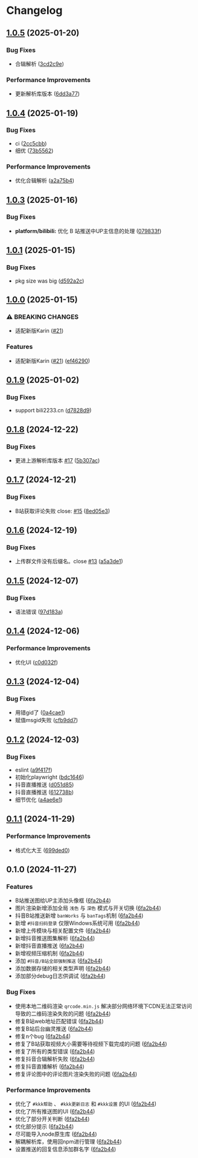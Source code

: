 # Changelog

## [1.0.5](https://github.com/ikenxuan/karin-plugin-kkk/compare/v1.0.4...v1.0.5) (2025-01-20)


### Bug Fixes

* 合辑解析 ([3cd2c9e](https://github.com/ikenxuan/karin-plugin-kkk/commit/3cd2c9e583770f624ed3ff34bf666f2dce8326f6))


### Performance Improvements

* 更新解析库版本 ([6dd3a77](https://github.com/ikenxuan/karin-plugin-kkk/commit/6dd3a777ded088f00cf52cddf9d21ba2f7b88037))

## [1.0.4](https://github.com/ikenxuan/karin-plugin-kkk/compare/v1.0.3...v1.0.4) (2025-01-19)


### Bug Fixes

* ci ([2cc5cbb](https://github.com/ikenxuan/karin-plugin-kkk/commit/2cc5cbb7ecca8b581905a6e5e5cbbb1e5dd6a829))
* 细优 ([73b5562](https://github.com/ikenxuan/karin-plugin-kkk/commit/73b55621405a05e5e88e05aed7a3af28ab05eb8b))


### Performance Improvements

* 优化合辑解析 ([a2a75b4](https://github.com/ikenxuan/karin-plugin-kkk/commit/a2a75b423525180ea7f03f9112893640dea12238))

## [1.0.3](https://github.com/ikenxuan/karin-plugin-kkk/compare/1.0.2-commit.ced194c...v1.0.3-commit.ced194c) (2025-01-16)


### Bug Fixes

* **platform/bilibili:** 优化 B 站推送中UP主信息的处理 ([079833f](https://github.com/ikenxuan/karin-plugin-kkk/commit/079833fef0a0e875f8c256f9e9898d4c0a67146f))

## [1.0.1](https://github.com/ikenxuan/karin-plugin-kkk/compare/v1.0.0...v1.0.1) (2025-01-15)


### Bug Fixes

* pkg size was big ([d592a2c](https://github.com/ikenxuan/karin-plugin-kkk/commit/d592a2c5df6dc2ffe32db9af3f0f5726ad5aa7d2))

## [1.0.0](https://github.com/ikenxuan/karin-plugin-kkk/compare/v0.1.9...v1.0.0) (2025-01-15)


### ⚠ BREAKING CHANGES

* 适配新版Karin ([#21](https://github.com/ikenxuan/karin-plugin-kkk/issues/21))

### Features

* 适配新版Karin ([#21](https://github.com/ikenxuan/karin-plugin-kkk/issues/21)) ([ef46290](https://github.com/ikenxuan/karin-plugin-kkk/commit/ef46290c67452237cb83fc4e552c3f3901f5a0a8))

## [0.1.9](https://github.com/ikenxuan/karin-plugin-kkk/compare/v0.1.8...v0.1.9) (2025-01-02)


### Bug Fixes

* support bili2233.cn ([d7828d9](https://github.com/ikenxuan/karin-plugin-kkk/commit/d7828d9c053e926886658cd1f2556f78751371b4))

## [0.1.8](https://github.com/ikenxuan/karin-plugin-kkk/compare/v0.1.7...v0.1.8) (2024-12-22)


### Bug Fixes

* 更进上游解析库版本 [#17](https://github.com/ikenxuan/karin-plugin-kkk/issues/17) ([5b307ac](https://github.com/ikenxuan/karin-plugin-kkk/commit/5b307ac7aecf044038b20089a663d83aeb5e1a7c))

## [0.1.7](https://github.com/ikenxuan/karin-plugin-kkk/compare/v0.1.6...v0.1.7) (2024-12-21)


### Bug Fixes

* B站获取评论失败 close: [#15](https://github.com/ikenxuan/karin-plugin-kkk/issues/15) ([8ed05e3](https://github.com/ikenxuan/karin-plugin-kkk/commit/8ed05e3210ccef20c62e1125ad0add053bbd4c0b))

## [0.1.6](https://github.com/ikenxuan/karin-plugin-kkk/compare/v0.1.5...v0.1.6) (2024-12-19)


### Bug Fixes

* 上传群文件没有后缀名。close [#13](https://github.com/ikenxuan/karin-plugin-kkk/issues/13) ([a5a3de1](https://github.com/ikenxuan/karin-plugin-kkk/commit/a5a3de1952cec7c881586d8bb9cdf6a6219f610c))

## [0.1.5](https://github.com/ikenxuan/karin-plugin-kkk/compare/v0.1.4...v0.1.5) (2024-12-07)


### Bug Fixes

* 语法错误 ([97d183a](https://github.com/ikenxuan/karin-plugin-kkk/commit/97d183aa8351c92ba8bdc35812f9dcb061c2cc5e))

## [0.1.4](https://github.com/ikenxuan/karin-plugin-kkk/compare/v0.1.3...v0.1.4) (2024-12-06)


### Performance Improvements

* 优化UI ([c0d032f](https://github.com/ikenxuan/karin-plugin-kkk/commit/c0d032f330bca208a84c0c14973b7d44fa961996))

## [0.1.3](https://github.com/ikenxuan/karin-plugin-kkk/compare/v0.1.2...v0.1.3) (2024-12-04)


### Bug Fixes

* 用错gid了 ([0a4cae1](https://github.com/ikenxuan/karin-plugin-kkk/commit/0a4cae19ecf60b1e1104ad8f68709cd85053e70d))
* 赋值msgid失败 ([cfb9dd7](https://github.com/ikenxuan/karin-plugin-kkk/commit/cfb9dd76a6a2b8321a61fd43ccd931cb4d1fede5))

## [0.1.2](https://github.com/ikenxuan/karin-plugin-kkk/compare/v0.1.1...v0.1.2) (2024-12-03)


### Bug Fixes

* eslint ([a9f417f](https://github.com/ikenxuan/karin-plugin-kkk/commit/a9f417fbec4a40e40ca134d01d31bd280ca4bb4f))
* 初始化playwright ([bdc1646](https://github.com/ikenxuan/karin-plugin-kkk/commit/bdc1646ebfafbf4ddc3b512b639521aab6697d54))
* 抖音直播推送 ([d051d85](https://github.com/ikenxuan/karin-plugin-kkk/commit/d051d855bc0562e2440a792ca80f6dfd59c9a71d))
* 抖音直播推送 ([612738b](https://github.com/ikenxuan/karin-plugin-kkk/commit/612738b1039be5da569d4e5e13425776baf9be31))
* 细节优化 ([a4ae6e1](https://github.com/ikenxuan/karin-plugin-kkk/commit/a4ae6e1ff4fc039b668d1e884e1c81756c7ad7fe))

## [0.1.1](https://github.com/ikenxuan/karin-plugin-kkk/compare/v0.1.0...v0.1.1) (2024-11-29)


### Performance Improvements

* 格式化大王 ([699ded0](https://github.com/ikenxuan/karin-plugin-kkk/commit/699ded0ab0afed12bb5546446136018e8817519a))

## 0.1.0 (2024-11-27)


### Features

* B站推送图给UP主添加头像框 ([6fa2b44](https://github.com/ikenxuan/karin-plugin-kkk/commit/6fa2b44eda9f04afb1441783ee261aa0673dd746))
* 图片渲染新增添加全局 `浅色` 与 `深色` 模式与开关切换 ([6fa2b44](https://github.com/ikenxuan/karin-plugin-kkk/commit/6fa2b44eda9f04afb1441783ee261aa0673dd746))
* 抖音B站推送新增 `banWorks` 与 `banTags`机制 ([6fa2b44](https://github.com/ikenxuan/karin-plugin-kkk/commit/6fa2b44eda9f04afb1441783ee261aa0673dd746))
* 新增 `#抖音扫码登录` 仅限Windows系统可用 ([6fa2b44](https://github.com/ikenxuan/karin-plugin-kkk/commit/6fa2b44eda9f04afb1441783ee261aa0673dd746))
* 新增上传模块与相关配置文件 ([6fa2b44](https://github.com/ikenxuan/karin-plugin-kkk/commit/6fa2b44eda9f04afb1441783ee261aa0673dd746))
* 新增抖音推送图集解析 ([6fa2b44](https://github.com/ikenxuan/karin-plugin-kkk/commit/6fa2b44eda9f04afb1441783ee261aa0673dd746))
* 新增抖音直播推送 ([6fa2b44](https://github.com/ikenxuan/karin-plugin-kkk/commit/6fa2b44eda9f04afb1441783ee261aa0673dd746))
* 新增视频压缩机制 ([6fa2b44](https://github.com/ikenxuan/karin-plugin-kkk/commit/6fa2b44eda9f04afb1441783ee261aa0673dd746))
* 添加 `#抖音/B站全部强制推送` ([6fa2b44](https://github.com/ikenxuan/karin-plugin-kkk/commit/6fa2b44eda9f04afb1441783ee261aa0673dd746))
* 添加数据存储的相关类型声明 ([6fa2b44](https://github.com/ikenxuan/karin-plugin-kkk/commit/6fa2b44eda9f04afb1441783ee261aa0673dd746))
* 添加部分debug日志供调试 ([6fa2b44](https://github.com/ikenxuan/karin-plugin-kkk/commit/6fa2b44eda9f04afb1441783ee261aa0673dd746))


### Bug Fixes

* 使用本地二维码渲染 `qrcode.min.js` 解决部分网络环境下CDN无法正常访问导致的二维码渲染失败的问题 ([6fa2b44](https://github.com/ikenxuan/karin-plugin-kkk/commit/6fa2b44eda9f04afb1441783ee261aa0673dd746))
* 修复B站web地址匹配错误 ([6fa2b44](https://github.com/ikenxuan/karin-plugin-kkk/commit/6fa2b44eda9f04afb1441783ee261aa0673dd746))
* 修复B站后台幽灵推送 ([6fa2b44](https://github.com/ikenxuan/karin-plugin-kkk/commit/6fa2b44eda9f04afb1441783ee261aa0673dd746))
* 修复n个bug ([6fa2b44](https://github.com/ikenxuan/karin-plugin-kkk/commit/6fa2b44eda9f04afb1441783ee261aa0673dd746))
* 修复了B站获取视频大小需要等待视频下载完成的问题 ([6fa2b44](https://github.com/ikenxuan/karin-plugin-kkk/commit/6fa2b44eda9f04afb1441783ee261aa0673dd746))
* 修复了所有的类型错误 ([6fa2b44](https://github.com/ikenxuan/karin-plugin-kkk/commit/6fa2b44eda9f04afb1441783ee261aa0673dd746))
* 修复抖音合辑解析失败 ([6fa2b44](https://github.com/ikenxuan/karin-plugin-kkk/commit/6fa2b44eda9f04afb1441783ee261aa0673dd746))
* 修复抖音直播解析 ([6fa2b44](https://github.com/ikenxuan/karin-plugin-kkk/commit/6fa2b44eda9f04afb1441783ee261aa0673dd746))
* 修复评论图中的评论图片渲染失败的问题 ([6fa2b44](https://github.com/ikenxuan/karin-plugin-kkk/commit/6fa2b44eda9f04afb1441783ee261aa0673dd746))


### Performance Improvements

* 优化了 `#kkk帮助` 、 `#kkk更新日志` 和 `#kkk设置` 的UI ([6fa2b44](https://github.com/ikenxuan/karin-plugin-kkk/commit/6fa2b44eda9f04afb1441783ee261aa0673dd746))
* 优化了所有推送图的UI ([6fa2b44](https://github.com/ikenxuan/karin-plugin-kkk/commit/6fa2b44eda9f04afb1441783ee261aa0673dd746))
* 优化了部分开关判断 ([6fa2b44](https://github.com/ikenxuan/karin-plugin-kkk/commit/6fa2b44eda9f04afb1441783ee261aa0673dd746))
* 优化部分提示 ([6fa2b44](https://github.com/ikenxuan/karin-plugin-kkk/commit/6fa2b44eda9f04afb1441783ee261aa0673dd746))
* 尽可能导入node原生库 ([6fa2b44](https://github.com/ikenxuan/karin-plugin-kkk/commit/6fa2b44eda9f04afb1441783ee261aa0673dd746))
* 解耦解析库，使用回npm进行管理 ([6fa2b44](https://github.com/ikenxuan/karin-plugin-kkk/commit/6fa2b44eda9f04afb1441783ee261aa0673dd746))
* 设置推送的回复信息添加群名字 ([6fa2b44](https://github.com/ikenxuan/karin-plugin-kkk/commit/6fa2b44eda9f04afb1441783ee261aa0673dd746))
